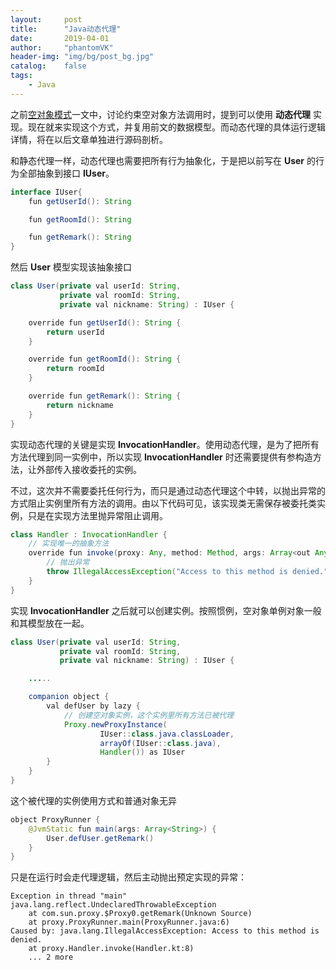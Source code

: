 ```yaml
---
layout:     post
title:      "Java动态代理"
date:       2019-04-01
author:     "phantomVK"
header-img: "img/bg/post_bg.jpg"
catalog:    false
tags:
    - Java
---
```


之前[空对象模式](/2019/01/01/Null_Object_Pattern/)一文中，讨论约束空对象方法调用时，提到可以使用 __动态代理__ 实现。现在就来实现这个方式，并复用前文的数据模型。而动态代理的具体运行逻辑详情，将在以后文章单独进行源码剖析。

和静态代理一样，动态代理也需要把所有行为抽象化，于是把以前写在 __User__ 的行为全部抽象到接口 __IUser__。

```java
interface IUser{
    fun getUserId(): String

    fun getRoomId(): String

    fun getRemark(): String
}
```

然后 __User__ 模型实现该抽象接口

```java
class User(private val userId: String,
           private val roomId: String,
           private val nickname: String) : IUser {

    override fun getUserId(): String {
        return userId
    }

    override fun getRoomId(): String {
        return roomId
    }

    override fun getRemark(): String {
        return nickname
    }
}
```

实现动态代理的关键是实现 __InvocationHandler__。使用动态代理，是为了把所有方法代理到同一实例中，所以实现 __InvocationHandler__ 时还需要提供有参构造方法，让外部传入接收委托的实例。

不过，这次并不需要委托任何行为，而只是通过动态代理这个中转，以抛出异常的方式阻止实例里所有方法的调用。由以下代码可见，该实现类无需保存被委托类实例，只是在实现方法里抛异常阻止调用。

```java
class Handler : InvocationHandler {
    // 实现唯一的抽象方法
    override fun invoke(proxy: Any, method: Method, args: Array<out Any>): Any {
        // 抛出异常
        throw IllegalAccessException("Access to this method is denied.")
    }
}
```

实现 __InvocationHandler__ 之后就可以创建实例。按照惯例，空对象单例对象一般和其模型放在一起。

```java
class User(private val userId: String,
           private val roomId: String,
           private val nickname: String) : IUser {

    .....

    companion object {
        val defUser by lazy {
            // 创建空对象实例，这个实例里所有方法已被代理
            Proxy.newProxyInstance(
                    IUser::class.java.classLoader,
                    arrayOf(IUser::class.java),
                    Handler()) as IUser
        }
    }
}
```

这个被代理的实例使用方式和普通对象无异

```java
object ProxyRunner {
    @JvmStatic fun main(args: Array<String>) {
        User.defUser.getRemark()
    }
}
```

只是在运行时会走代理逻辑，然后主动抛出预定实现的异常：

```
Exception in thread "main" java.lang.reflect.UndeclaredThrowableException
	at com.sun.proxy.$Proxy0.getRemark(Unknown Source)
	at proxy.ProxyRunner.main(ProxyRunner.java:6)
Caused by: java.lang.IllegalAccessException: Access to this method is denied.
	at proxy.Handler.invoke(Handler.kt:8)
	... 2 more
```

